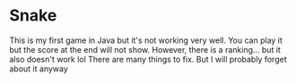 # Snake
This is my first game in Java but it's not working very well.
You can play it but the score at the end will not show.
However, there is a ranking... but it also doesn't work lol
There are many things to fix.
But I will probably forget about it anyway

